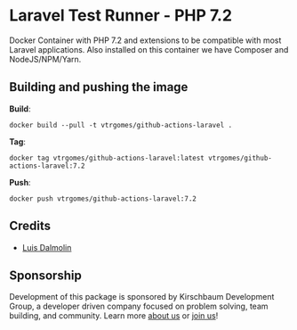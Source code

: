 # Laravel Test Runner - PHP 7.2

Docker Container with PHP 7.2 and extensions to be compatible with most Laravel applications. Also installed on this container we have Composer and NodeJS/NPM/Yarn.

## Building and pushing the image

**Build**:

```
docker build --pull -t vtrgomes/github-actions-laravel .
```

**Tag**:

```
docker tag vtrgomes/github-actions-laravel:latest vtrgomes/github-actions-laravel:7.2
```

**Push**:

```
docker push vtrgomes/github-actions-laravel:7.2
```

## Credits

- [Luis Dalmolin](https://github.com/luisdalmolin)

## Sponsorship

Development of this package is sponsored by Kirschbaum Development Group, a developer driven company focused on problem solving, team building, and community. Learn more [about us](https://kirschbaumdevelopment.com) or [join us](https://careers.kirschbaumdevelopment.com)!
